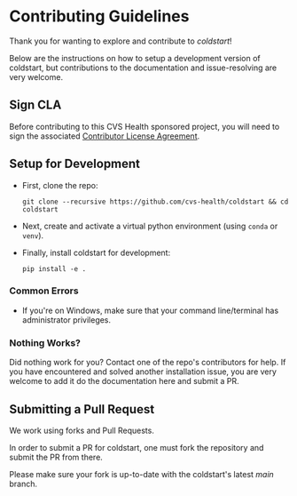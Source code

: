 # Contributing Guidelines

Thank you for wanting to explore and contribute to _coldstart_!

Below are the instructions on how to setup a development version of coldstart, but contributions to the documentation and issue-resolving are very welcome.

## Sign CLA

Before contributing to this CVS Health sponsored project, you will need to sign the associated [Contributor License Agreement](https://forms.office.com/r/HvYxTheDG5).

## Setup for Development

* First, clone the repo:
    
    ``git clone --recursive https://github.com/cvs-health/coldstart && cd coldstart``

* Next, create and activate a virtual python environment (using `conda` or `venv`).
 
* Finally, install coldstart for development:

    ``pip install -e .``

### Common Errors

 * If you're on Windows, make sure that your command line/terminal has administrator privileges.

### Nothing Works?

Did nothing work for you? Contact one of the repo's contributors for help.
If you have encountered and solved another installation issue, you are very welcome to add it do the documentation here and submit a PR.

## Submitting a Pull Request

We work using forks and Pull Requests.

In order to submit a PR for coldstart, one must fork the repository and submit the PR from there.

Please make sure your fork is up-to-date with the coldstart's latest _main_ branch.
